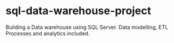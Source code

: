 # sql-data-warehouse-project
Building a Data warehouse using SQL Server. Data modelling, ETL Processes and analytics included.
